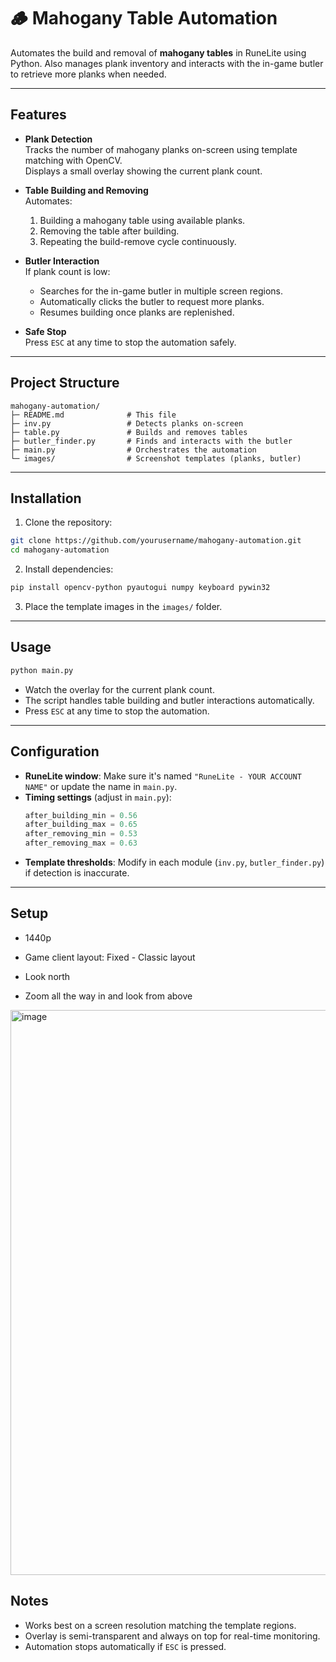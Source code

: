 
# 🪵 Mahogany Table Automation

Automates the build and removal of **mahogany tables** in RuneLite using Python.
Also manages plank inventory and interacts with the in-game butler to retrieve more planks when needed.

---

## Features

- **Plank Detection**  
  Tracks the number of mahogany planks on-screen using template matching with OpenCV.  
  Displays a small overlay showing the current plank count.

- **Table Building and Removing**  
  Automates:
  1. Building a mahogany table using available planks.  
  2. Removing the table after building.  
  3. Repeating the build-remove cycle continuously.

- **Butler Interaction**  
  If plank count is low:
  - Searches for the in-game butler in multiple screen regions.  
  - Automatically clicks the butler to request more planks.  
  - Resumes building once planks are replenished.

- **Safe Stop**  
  Press `ESC` at any time to stop the automation safely.

---

## Project Structure

```
mahogany-automation/
├─ README.md              # This file
├─ inv.py                 # Detects planks on-screen
├─ table.py               # Builds and removes tables
├─ butler_finder.py       # Finds and interacts with the butler
├─ main.py                # Orchestrates the automation
└─ images/                # Screenshot templates (planks, butler)
```

---

## Installation

1. Clone the repository:

```bash
git clone https://github.com/yourusername/mahogany-automation.git
cd mahogany-automation
```

2. Install dependencies:

```bash
pip install opencv-python pyautogui numpy keyboard pywin32
```

3. Place the template images in the `images/` folder.

---

## Usage

```bash
python main.py
```

- Watch the overlay for the current plank count.  
- The script handles table building and butler interactions automatically.  
- Press `ESC` at any time to stop the automation.

---

## Configuration

- **RuneLite window**: Make sure it's named `"RuneLite - YOUR ACCOUNT NAME"` or update the name in `main.py`.
- **Timing settings** (adjust in `main.py`):
  ```python
  after_building_min = 0.56
  after_building_max = 0.65
  after_removing_min = 0.53
  after_removing_max = 0.63
  ```
- **Template thresholds**: Modify in each module (`inv.py`, `butler_finder.py`) if detection is inaccurate.

---

## Setup

- 1440p
- Game client layout: Fixed - Classic layout

- Look north
- Zoom all the way in and look from above

<img width="1695" height="904" alt="image" src="https://github.com/user-attachments/assets/f0de3639-549a-4dff-8944-b078bbf76def" />


## Notes

- Works best on a screen resolution matching the template regions.  
- Overlay is semi-transparent and always on top for real-time monitoring.  
- Automation stops automatically if `ESC` is pressed.
